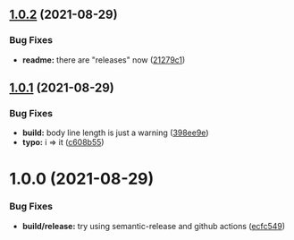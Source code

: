 ## [1.0.2](https://github.com/npup/css-to-go/compare/v1.0.1...v1.0.2) (2021-08-29)


### Bug Fixes

* **readme:** there are "releases" now ([21279c1](https://github.com/npup/css-to-go/commit/21279c1b474ca386655ade188465fff0b48deab0))

## [1.0.1](https://github.com/npup/css-to-go/compare/v1.0.0...v1.0.1) (2021-08-29)


### Bug Fixes

* **build:** body line length is just a warning ([398ee9e](https://github.com/npup/css-to-go/commit/398ee9ed3757baaaf3a42deb9910d942c31b24b2))
* **typo:** i => it ([c608b55](https://github.com/npup/css-to-go/commit/c608b55a195814c2814f0171ede0a1fb87adb8c3))

# 1.0.0 (2021-08-29)


### Bug Fixes

* **build/release:** try using semantic-release and github actions ([ecfc549](https://github.com/npup/css-to-go/commit/ecfc5491f3fc8abb9cbbddad7421bf1d7b093466))
